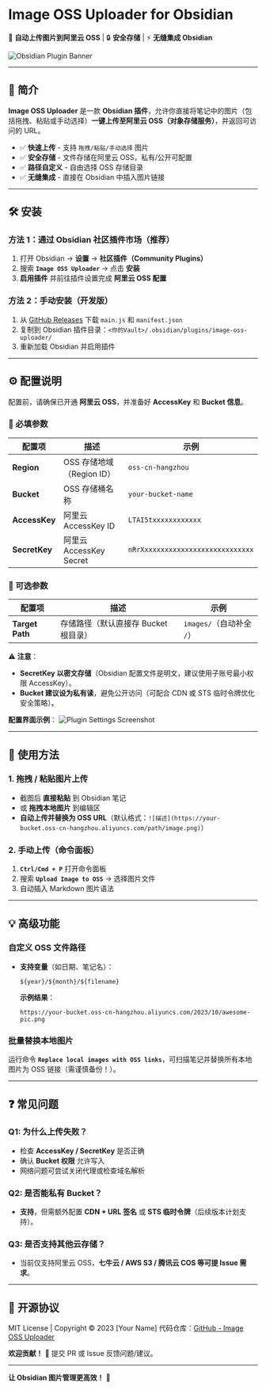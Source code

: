 # **Image OSS Uploader for Obsidian**
🚀 **自动上传图片到阿里云 OSS** | 🔒 **安全存储** | ⚡ **无缝集成 Obsidian**

![Obsidian Plugin Banner](https://img.alicdn.com/imgextra/i1/O1CN01JyRmKx1YKR4G2f8p0_!!6000000003050-2-tps-1200-630.png)

---

## **📖 简介**
**Image OSS Uploader** 是一款 **Obsidian 插件**，允许你直接将笔记中的图片（包括拖拽、粘贴或手动选择）**一键上传至阿里云 OSS（对象存储服务）**，并返回可访问的 URL。

- ✅ **快速上传** - 支持 `拖拽/粘贴/手动选择` 图片
- ✅ **安全存储** - 文件存储在阿里云 OSS，私有/公开可配置
- ✅ **路径自定义** - 自由选择 OSS 存储目录
- ✅ **无缝集成** - 直接在 Obsidian 中插入图片链接

---

## **🛠 安装**
### **方法 1：通过 Obsidian 社区插件市场（推荐）**
1. 打开 Obsidian → **设置** → **社区插件（Community Plugins）**
2. 搜索 **`Image OSS Uploader`** → 点击 **安装**
3. **启用插件** 并前往插件设置完成 **阿里云 OSS 配置**

### **方法 2：手动安装（开发版）**
1. 从 [GitHub Releases](https://github.com/your-repo/image-oss-uploader/releases) 下载 `main.js` 和 `manifest.json`
2. 复制到 Obsidian 插件目录：`<你的Vault>/.obsidian/plugins/image-oss-uploader/`
3. 重新加载 Obsidian 并启用插件

---

## **⚙️ 配置说明**
配置前，请确保已开通 **阿里云 OSS**，并准备好 **AccessKey** 和 **Bucket 信息**。

### **🔑 必填参数**
| 配置项 | 描述 | 示例 |
|--------|------|------|
| **Region** | OSS 存储地域（Region ID） | `oss-cn-hangzhou` |
| **Bucket** | OSS 存储桶名称 | `your-bucket-name` |
| **AccessKey** | 阿里云 AccessKey ID | `LTAI5txxxxxxxxxxxx` |
| **SecretKey** | 阿里云 AccessKey Secret | `nRrXxxxxxxxxxxxxxxxxxxxxxxxxxxx` |

### **📁 可选参数**
| 配置项 | 描述 | 示例 |
|--------|------|------|
| **Target Path** | 存储路径（默认直接存 Bucket 根目录） | `images/`（自动补全 `/`） |

⚠ **注意**：
- **SecretKey 以密文存储**（Obsidian 配置文件是明文，建议使用子账号最小权限 AccessKey）。
- **Bucket 建议设为私有读**，避免公开访问（可配合 CDN 或 STS 临时令牌优化安全策略）。

**配置界面示例**：
![Plugin Settings Screenshot](https://img.alicdn.com/imgextra/i2/O1CN01XqZcXy1x8YxXt4z5G_!!6000000006411-2-tps-800-500.png)

---

## **🚀 使用方法**
### **1. 拖拽 / 粘贴图片上传**
- 截图后 **直接粘贴** 到 Obsidian 笔记
- 或 **拖拽本地图片** 到编辑区
- **自动上传并替换为 OSS URL**（默认格式：`![描述](https://your-bucket.oss-cn-hangzhou.aliyuncs.com/path/image.png)`）

### **2. 手动上传（命令面板）**
1. **`Ctrl/Cmd + P`** 打开命令面板
2. 搜索 **`Upload Image to OSS`** → 选择图片文件
3. 自动插入 Markdown 图片语法

---

## **💡 高级功能**
### **自定义 OSS 文件路径**
- **支持变量**（如日期、笔记名）：
  ```plaintext
  ${year}/${month}/${filename}
  ```
  **示例结果**：
  ```
  https://your-bucket.oss-cn-hangzhou.aliyuncs.com/2023/10/awesome-pic.png
  ```

### **批量替换本地图片**
运行命令 **`Replace local images with OSS links`**，可扫描笔记并替换所有本地图片为 OSS 链接（需谨慎备份！）。

---

## **❓ 常见问题**
### **Q1: 为什么上传失败？**
- 检查 **AccessKey / SecretKey** 是否正确
- 确认 **Bucket 权限** 允许写入
- 网络问题可尝试关闭代理或检查域名解析

### **Q2: 是否能私有 Bucket？**
- **支持**，但需额外配置 **CDN + URL 签名** 或 **STS 临时令牌**（后续版本计划支持）。

### **Q3: 是否支持其他云存储？**
- 当前仅支持阿里云 OSS，**七牛云 / AWS S3 / 腾讯云 COS 等可提 Issue 需求**。

---

## **📜 开源协议**
MIT License | Copyright © 2023 [Your Name]
代码仓库：[GitHub - Image OSS Uploader](https://github.com/your-repo/image-oss-uploader)

**欢迎贡献！** 🌟 提交 PR 或 Issue 反馈问题/建议。

---
**让 Obsidian 图片管理更高效！** 🎉
